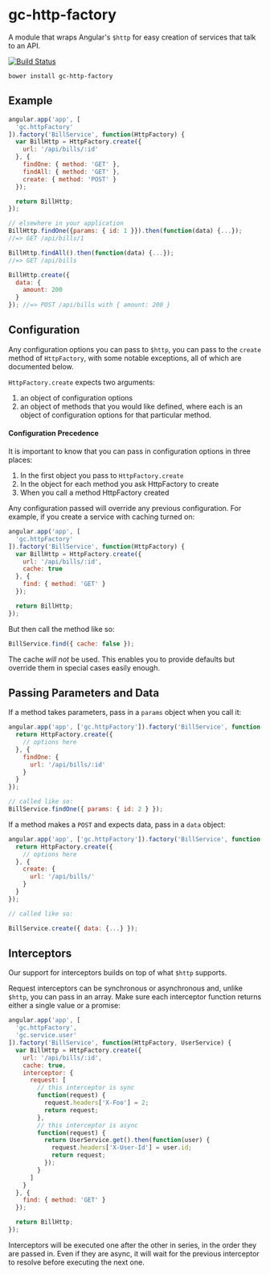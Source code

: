 # gc-http-factory

A module that wraps Angular's `$http` for easy creation of services that talk to an API.

[![Build Status](https://travis-ci.org/gocardless/gc-http-factory.svg?branch=master)](https://travis-ci.org/gocardless/gc-http-factory)

```
bower install gc-http-factory
```

## Example

```js
angular.app('app', [
  'gc.httpFactory'
]).factory('BillService', function(HttpFactory) {
  var BillHttp = HttpFactory.create({
    url: '/api/bills/:id'
  }, {
    findOne: { method: 'GET' },
    findAll: { method: 'GET' },
    create: { method: 'POST' }
  });

  return BillHttp;
});

// elsewhere in your application
BillHttp.findOne({params: { id: 1 }}).then(function(data) {...});
//=> GET /api/bills/1

BillHttp.findAll().then(function(data) {...});
//=> GET /api/bills

BillHttp.create({
  data: {
    amount: 200
  }
}); //=> POST /api/bills with { amount: 200 }
```

## Configuration

Any configuration options you can pass to `$http`, you can pass to the `create` method of `HttpFactory`, with some notable exceptions, all of which are documented below.

`HttpFactory.create` expects two arguments:

1. an object of configuration options
2. an object of methods that you would like defined, where each is an object of configuration options for that particular method.


#### Configuration Precedence

It is important to know that you can pass in configuration options in three places:

1. In the first object you pass to `HttpFactory.create`
2. In the object for each method you ask HttpFactory to create
3. When you call a method HttpFactory created

Any configuration passed will override any previous configuration. For example, if you create a service with caching turned on:

```js
angular.app('app', [
  'gc.httpFactory'
]).factory('BillService', function(HttpFactory) {
  var BillHttp = HttpFactory.create({
    url: '/api/bills/:id',
    cache: true
  }, {
    find: { method: 'GET' }
  });

  return BillHttp;
});
```

But then call the method like so:

```js
BillService.find({ cache: false });
```

The cache _will not_ be used. This enables you to provide defaults but override them in special cases easily enough.

## Passing Parameters and Data

If a method takes parameters, pass in a `params` object when you call it:

```js
angular.app('app', ['gc.httpFactory']).factory('BillService', function(HttpFactory) {
  return HttpFactory.create({
    // options here
  }, {
    findOne: {
      url: '/api/bills/:id'
    }
  }
});

// called like so:
BillService.findOne({ params: { id: 2 } });
```

If a method makes a `POST` and expects data, pass in a `data` object:

```js
angular.app('app', ['gc.httpFactory']).factory('BillService', function(HttpFactory) {
  return HttpFactory.create({
    // options here
  }, {
    create: {
      url: '/api/bills/'
    }
  }
});

// called like so:

BillService.create({ data: {...} });
```

## Interceptors

Our support for interceptors builds on top of what `$http` supports.

Request interceptors can be synchronous or asynchronous and, unlike `$http`, you can pass in an array. Make sure each interceptor function returns either a single value or a promise:

```js
angular.app('app', [
  'gc.httpFactory',
  'gc.service.user'
]).factory('BillService', function(HttpFactory, UserService) {
  var BillHttp = HttpFactory.create({
    url: '/api/bills/:id',
    cache: true,
    interceptor: {
      request: [
        // this interceptor is sync
        function(request) {
          request.headers['X-Foo'] = 2;
          return request;
        },
        // this interceptor is async
        function(request) {
          return UserService.get().then(function(user) {
            request.headers['X-User-Id'] = user.id;
            return request;
          });
        }
      ]
    }
  }, {
    find: { method: 'GET' }
  });

  return BillHttp;
});
```

Interceptors will be executed one after the other in series, in the order they are passed in. Even if they are async, it will wait for the previous interceptor to resolve before executing the next one.
